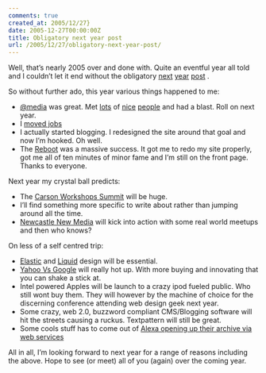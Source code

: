 ```yaml
---
comments: true
created_at: 2005/12/27}
date: 2005-12-27T00:00:00Z
title: Obligatory next year post
url: /2005/12/27/obligatory-next-year-post/
---
```


<p>
Well, that’s nearly 2005 over and done with. Quite an eventful year all told and I couldn’t let it end without the obligatory <a href="http://www.andybudd.com/archives/2005/12/web_design_and_development_trends_for_2006/">next</a> <a href="http://www.hicksdesign.co.uk/journal/come-with-me-on-a-journey">year</a> <a href="http://www.molly.com/2005/12/13/mollys-unabashedly-biased-picks-2005-blogs-design-books-and-achievements/">post</a> .

</p>
<p>
So without further ado, this year various things happened to me:

</p>
<ul>
<li>
<a href="http://www.atmedia2005.co.uk">@media</a> was great. Met <a href="http://mrpatto.com/">lots</a> of <a href="http://www.molly.com/">nice</a> <a href="http://theintranetblog.blogspot.com/">people</a> and had a blast. Roll on next year.

</li>
<li>
I <a href="http://morethanseven.net/posts/thnking-about-a-move">moved jobs</a>

</li>
<li>
I actually started blogging. I redesigned the site around that goal and now I’m hooked. Oh well.

</li>
<li>
The <a href="http://www.cssreboot.com">Reboot</a> was a massive success. It got me to redo my site properly, got me all of ten minutes of minor fame and I’m still on the front page. Thanks to everyone.

</li>
</ul>
<p>
Next year my crystal ball predicts:

</p>
<ul>
<li>
The <a href="http://carsonworkshops.com/summit/index.html">Carson Workshops Summit</a> will be huge.

</li>
<li>
I’ll find something more specific to write about rather than jumping around all the time.

</li>
<li>
<a href="http://www.newcastlenewmedia.org">Newcastle New Media</a> will kick into action with some real world meetups and then who knows?

</li>
</ul>
<p>
On less of a self centred trip:

</p>
<ul>
<li>
<a href="http://www.nwpropertysolutions.com">Elastic</a> and <a href="http://www.cssliquid.com">Liquid</a> design will be essential.

</li>
<li>
<a href="http://www.37signals.com/svn/archives2/yahoo_vs_google_an_academics_vs_inthetrenches_entrepreneurs_showdown_.php">Yahoo Vs Google</a> will really hot up. With more buying and innovating that you can shake a stick at.

</li>
<li>
Intel powered Apples will be launch to a crazy ipod fueled public. Who still wont buy them. They will however by the machine of choice for the discerning conference attending web design geek next year.

</li>
<li>
Some crazy, web 2.0, buzzword compliant CMS/Blogging software will hit the streets causing a ruckus. Textpattern will still be great.

</li>
<li>
Some cools stuff has to come out of <a href="http://pages.alexa.com/prod_serv/WebInfoService.html">Alexa opening up their archive via web services</a>

</li>
</ul>
<p>
All in all, I’m looking forward to next year for a range of reasons including the above. Hope to see (or meet) all of you (again) over the coming year.

</p>
